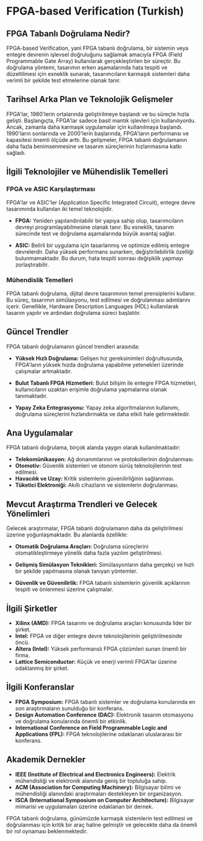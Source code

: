 # FPGA-based Verification (Turkish)

## FPGA Tabanlı Doğrulama Nedir?

FPGA-based Verification, yani FPGA tabanlı doğrulama, bir sistemin veya entegre devrenin işlevsel doğruluğunu sağlamak amacıyla FPGA (Field Programmable Gate Array) kullanılarak gerçekleştirilen bir süreçtir. Bu doğrulama yöntemi, tasarımın erken aşamalarında hata tespiti ve düzeltilmesi için esneklik sunarak, tasarımcıların karmaşık sistemleri daha verimli bir şekilde test etmelerine olanak tanır.

## Tarihsel Arka Plan ve Teknolojik Gelişmeler

FPGA'lar, 1980'lerin ortalarında geliştirilmeye başlandı ve bu süreçte hızla gelişti. Başlangıçta, FPGA'lar sadece basit mantık işlevleri için kullanılıyordu. Ancak, zamanla daha karmaşık uygulamalar için kullanılmaya başlandı. 1990'ların sonlarında ve 2000'lerin başlarında, FPGA'ların performansı ve kapasitesi önemli ölçüde arttı. Bu gelişmeler, FPGA tabanlı doğrulamanın daha fazla benimsenmesine ve tasarım süreçlerinin hızlanmasına katkı sağladı.

## İlgili Teknolojiler ve Mühendislik Temelleri

### FPGA ve ASIC Karşılaştırması

FPGA'lar ve ASIC'ler (Application Specific Integrated Circuit), entegre devre tasarımında kullanılan iki temel teknolojidir. 

- **FPGA:** Yeniden yapılandırılabilir bir yapıya sahip olup, tasarımcıların devreyi programlayabilmesine olanak tanır. Bu esneklik, tasarım sürecinde test ve doğrulama aşamalarında büyük avantaj sağlar.
  
- **ASIC:** Belirli bir uygulama için tasarlanmış ve optimize edilmiş entegre devrelerdir. Daha yüksek performans sunarken, değiştirilebilirlik özelliği bulunmamaktadır. Bu durum, hata tespiti sonrası değişiklik yapmayı zorlaştırabilir.

### Mühendislik Temelleri

FPGA tabanlı doğrulama, dijital devre tasarımının temel prensiplerini kullanır. Bu süreç, tasarımın simülasyonu, test edilmesi ve doğrulanması adımlarını içerir. Genellikle, Hardware Description Languages (HDL) kullanılarak tasarım yapılır ve ardından doğrulama süreci başlatılır.

## Güncel Trendler

FPGA tabanlı doğrulamanın güncel trendleri arasında:

- **Yüksek Hızlı Doğrulama:** Gelişen hız gereksinimleri doğrultusunda, FPGA'ların yüksek hızda doğrulama yapabilme yetenekleri üzerinde çalışmalar artmaktadır.
  
- **Bulut Tabanlı FPGA Hizmetleri:** Bulut bilişim ile entegre FPGA hizmetleri, kullanıcıların uzaktan erişimle doğrulama yapmalarına olanak tanımaktadır.

- **Yapay Zeka Entegrasyonu:** Yapay zeka algoritmalarının kullanımı, doğrulama süreçlerini hızlandırmakta ve daha etkili hale getirmektedir.

## Ana Uygulamalar

FPGA tabanlı doğrulama, birçok alanda yaygın olarak kullanılmaktadır:

- **Telekomünikasyon:** Ağ donanımlarının ve protokollerinin doğrulanması.
- **Otomotiv:** Güvenlik sistemleri ve otonom sürüş teknolojilerinin test edilmesi.
- **Havacılık ve Uzay:** Kritik sistemlerin güvenilirliğinin sağlanması.
- **Tüketici Elektroniği:** Akıllı cihazların ve sistemlerin doğrulanması.

## Mevcut Araştırma Trendleri ve Gelecek Yönelimleri

Gelecek araştırmalar, FPGA tabanlı doğrulamanın daha da geliştirilmesi üzerine yoğunlaşmaktadır. Bu alanlarda özellikle:

- **Otomatik Doğrulama Araçları:** Doğrulama süreçlerini otomatikleştirmeye yönelik daha fazla yazılım geliştirilmesi.
  
- **Gelişmiş Simülasyon Teknikleri:** Simülasyonların daha gerçekçi ve hızlı bir şekilde yapılmasına olanak tanıyan yöntemler.

- **Güvenlik ve Güvenilirlik:** FPGA tabanlı sistemlerin güvenlik açıklarının tespiti ve önlenmesi üzerine çalışmalar.

## İlgili Şirketler

- **Xilinx (AMD):** FPGA tasarımı ve doğrulama araçları konusunda lider bir şirket.
- **Intel:** FPGA ve diğer entegre devre teknolojilerinin geliştirilmesinde öncü.
- **Altera (Intel):** Yüksek performanslı FPGA çözümleri sunan önemli bir firma.
- **Lattice Semiconductor:** Küçük ve enerji verimli FPGA'lar üzerine odaklanmış bir şirket.

## İlgili Konferanslar

- **FPGA Symposium:** FPGA tabanlı sistemler ve doğrulama konularında en son araştırmaların sunulduğu bir konferans.
- **Design Automation Conference (DAC):** Elektronik tasarım otomasyonu ve doğrulama konularında önemli bir etkinlik.
- **International Conference on Field Programmable Logic and Applications (FPL):** FPGA teknolojilerine odaklanan uluslararası bir konferans.

## Akademik Dernekler

- **IEEE (Institute of Electrical and Electronics Engineers):** Elektrik mühendisliği ve elektronik alanında geniş bir topluluğa sahip.
- **ACM (Association for Computing Machinery):** Bilgisayar bilimi ve mühendisliği alanındaki araştırmaları destekleyen bir organizasyon.
- **ISCA (International Symposium on Computer Architecture):** Bilgisayar mimarisi ve uygulamaları üzerine odaklanan bir dernek.

FPGA tabanlı doğrulama, günümüzde karmaşık sistemlerin test edilmesi ve doğrulanması için kritik bir araç haline gelmiştir ve gelecekte daha da önemli bir rol oynaması beklenmektedir.